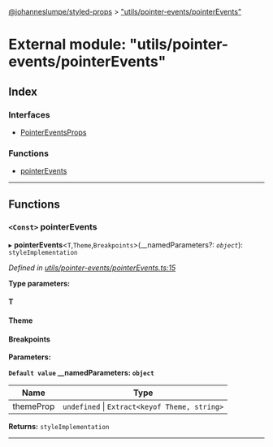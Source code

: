 [@johanneslumpe/styled-props](../README.md) > ["utils/pointer-events/pointerEvents"](../modules/_utils_pointer_events_pointerevents_.md)

# External module: "utils/pointer-events/pointerEvents"

## Index

### Interfaces

* [PointerEventsProps](../interfaces/_utils_pointer_events_pointerevents_.pointereventsprops.md)

### Functions

* [pointerEvents](_utils_pointer_events_pointerevents_.md#pointerevents)

---

## Functions

<a id="pointerevents"></a>

### `<Const>` pointerEvents

▸ **pointerEvents**<`T`,`Theme`,`Breakpoints`>(__namedParameters?: *`object`*): `styleImplementation`

*Defined in [utils/pointer-events/pointerEvents.ts:15](https://github.com/johanneslumpe/styled-props/blob/8e709f1/src/utils/pointer-events/pointerEvents.ts#L15)*

**Type parameters:**

#### T 
#### Theme 
#### Breakpoints 
**Parameters:**

**`Default value` __namedParameters: `object`**

| Name | Type |
| ------ | ------ |
| themeProp | `undefined` \| `Extract<keyof Theme, string>` |

**Returns:** `styleImplementation`

___

